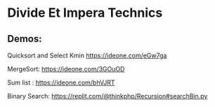 # Divide Et Impera Technics

## Demos:

Quicksort and Select Kmin https://ideone.com/eGw7ga

MergeSort: https://ideone.com/3GOuOD 

Sum list : https://ideone.com/bhVJRT

Binary Search: https://replit.com/@thinkphp/Recursion#searchBin.py

